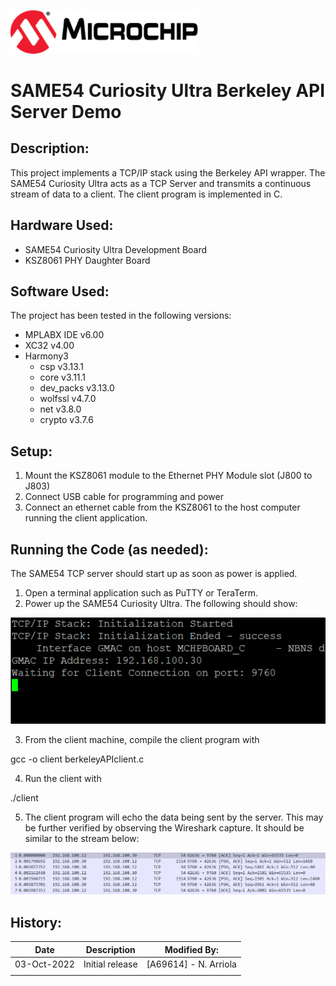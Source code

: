 <a href="https://www.microchip.com" rel="nofollow"><img src="images/microchip.png" alt="MCHP" width="300"/></a>

# SAME54 Curiosity Ultra Berkeley API Server Demo



## Description:

This project implements a TCP/IP stack using the Berkeley API wrapper. The SAME54 Curiosity Ultra acts as a TCP Server and transmits a continuous stream of data to a client.
The client program is implemented in C.


## Hardware Used:

- SAME54 Curiosity Ultra Development Board
- KSZ8061 PHY Daughter Board


## Software Used:

The project has been tested in the following versions:

- MPLABX IDE v6.00
- XC32 v4.00
- Harmony3
  - csp v3.13.1
  - core v3.11.1
  - dev_packs v3.13.0
  - wolfssl v4.7.0
  - net v3.8.0
  - crypto v3.7.6



## Setup:

1. Mount the KSZ8061 module to the Ethernet PHY Module slot (J800 to J803) 
2. Connect USB cable for programming and power
3. Connect an ethernet cable from the KSZ8061 to the host computer running the client application.



## Running the Code (as needed):

The SAME54 TCP server should start up as soon as power is applied.

1. Open a terminal application such as PuTTY or TeraTerm.
2. Power up the SAME54 Curiosity Ultra. The following should show:

![demo](images/TerminalCapture.PNG)

3. From the client machine, compile the client program with


gcc -o client berkeleyAPIclient.c


4. Run the client with


./client


5. The client program will echo the data being sent by the server. This may be further verified by observing the Wireshark capture.
It should be similar to the stream below:

![pcap](images/WiresharkCapture.PNG)



## History:


| Date        | Description     | Modified By:            |
| ----------- | --------------- | ----------------------- |
| 03-Oct-2022 | Initial release | [A69614] - N. Arriola   |
|             |                 |                         |

